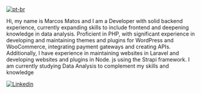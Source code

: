 [![pt-br](https://img.shields.io/badge/lang-pt--br-green.svg)](https://github.com/MarcosVVMK/MarcosVVMK)

Hi, my name is Marcos Matos and I am a Developer with solid backend experience, currently expanding skills to include frontend and deepening knowledge in data analysis. Proficient in PHP, with significant experience in developing and maintaining themes and plugins for WordPress and WooCommerce, integrating payment gateways and creating APIs. Additionally, I have experience in maintaining websites in Laravel and developing websites and plugins in Node. js using the Strapi framework. I am currently studying Data Analysis to complement my skills and knowledge



[![Linkedin](https://img.shields.io/badge/LinkedIn-0077B5?style=for-the-badge&logo=linkedin&logoColor=white)](https://www.linkedin.com/in/marcos-matos-47596a160/)